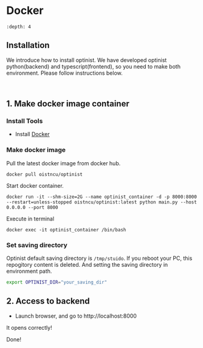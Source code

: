 Docker
=================

```{contents}
:depth: 4
```

## Installation

We introduce how to install optinist.
We have developed optinist python(backend) and typescript(frontend), so you need to make both environment.
Please follow instructions below.

<br />

## 1. Make docker image container

### Install Tools

- Install [Docker](https://www.docker.com/products/docker-desktop/)

### Make docker image

Pull the latest docker image from docker hub.
```
docker pull oistncu/optinist
```
Start docker container.
```
docker run -it --shm-size=2G --name optinist_container -d -p 8000:8000 --restart=unless-stopped oistncu/optinist:latest python main.py --host 0.0.0.0 --port 8000
```

Execute in terminal
```
docker exec -it optinist_container /bin/bash
```

### Set saving directory

Optinist default saving directory is `/tmp/stuido`. If you reboot your PC, this repogitory content is deleted. And setting the saving directory in environment path.
```bash
export OPTINIST_DIR="your_saving_dir"
```

## 2. Access to backend

- Launch browser, and go to http://localhost:8000

It opens correctly!

Done!
